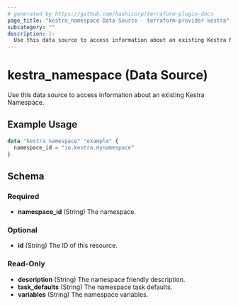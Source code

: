 ```yaml
---
# generated by https://github.com/hashicorp/terraform-plugin-docs
page_title: "kestra_namespace Data Source - terraform-provider-kestra"
subcategory: ""
description: |-
  Use this data source to access information about an existing Kestra Namespace.
---
```


# kestra_namespace (Data Source)

Use this data source to access information about an existing Kestra Namespace.

## Example Usage

```terraform
data "kestra_namespace" "example" {
  namespace_id = "io.kestra.mynamespace"
}
```

<!-- schema generated by tfplugindocs -->
## Schema

### Required

- **namespace_id** (String) The namespace.

### Optional

- **id** (String) The ID of this resource.

### Read-Only

- **description** (String) The namespace friendly description.
- **task_defaults** (String) The namespace task defaults.
- **variables** (String) The namespace variables.


